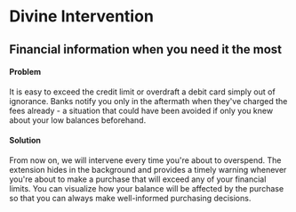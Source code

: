 # Divine Intervention
## Financial information when you need it the most

#### Problem
It is easy to exceed the credit limit or overdraft a debit card simply out of ignorance. Banks notify you only in the aftermath when they've charged the fees already - a situation that could have been avoided if only you knew about your low balances beforehand.

#### Solution
From now on, we will intervene every time you're about to overspend. The extension hides in the background and provides a timely warning whenever you're about to make a purchase that will exceed any of your financial limits. You can visualize how your balance will be affected by the purchase so that you can always make well-informed purchasing decisions.
